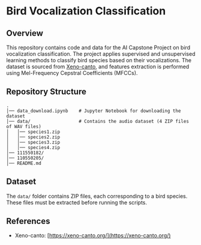 # Bird Vocalization Classification

## Overview
This repository contains code and data for the AI Capstone Project on bird vocalization classification. The project applies supervised and unsupervised learning methods to classify bird species based on their vocalizations. The dataset is sourced from [Xeno-canto](https://xeno-canto.org/), and features extraction is performed using Mel-Frequency Cepstral Coefficients (MFCCs).

## Repository Structure
```
.
│── data_download.ipynb    # Jupyter Notebook for downloading the dataset
│── data/                  # Contains the audio dataset (4 ZIP files of WAV files)
│   │── species1.zip
│   │── species2.zip
│   │── species3.zip
│   │── species4.zip
│── 111550182/
│── 110550205/
│── README.md
```

## Dataset
The `data/` folder contains ZIP files, each corresponding to a bird species. These files must be extracted before running the scripts.

## References
- Xeno-canto: [https://xeno-canto.org/](https://xeno-canto.org/)

